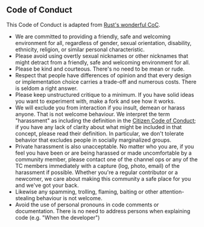 ## Code of Conduct

This Code of Conduct is adapted from [Rust's wonderful CoC](https://github.com/rust-lang/rust/wiki/Note-development-policy#conduct).

* We are committed to providing a friendly, safe and welcoming environment for
all, regardless of gender, sexual orientation, disability, ethnicity, religion,
or similar personal characteristic.
* Please avoid using overtly sexual nicknames or other nicknames that might
detract from a friendly, safe and welcoming environment for all.
* Please be kind and courteous. There's no need to be mean or rude.
* Respect that people have differences of opinion and that every design or
implementation choice carries a trade-off and numerous costs. There is seldom
a right answer.
* Please keep unstructured critique to a minimum. If you have solid ideas you
want to experiment with, make a fork and see how it works.
* We will exclude you from interaction if you insult, demean or harass anyone.
That is not welcome behaviour. We interpret the term "harassment" as including
the definition in the [Citizen Code of Conduct](http://citizencodeofconduct.org/);
if you have any lack of clarity about what might be included in that concept,
please read their definition. In particular, we don't tolerate behavior that
excludes people in socially marginalized groups.
* Private harassment is also unacceptable. No matter who you are, if you feel
you have been or are being harassed or made uncomfortable by a community
member, please contact one of the channel ops or any of the TC members
immediately with a capture (log, photo, email) of the harassment if possible.
Whether you're a regular contributor or a newcomer, we care about making this
community a safe place for you and we've got your back.
* Likewise any spamming, trolling, flaming, baiting or other attention-stealing
behaviour is not welcome.
* Avoid the use of personal pronouns in code comments or documentation. There
is no need to address persons when explaining code (e.g. "When the developer")
